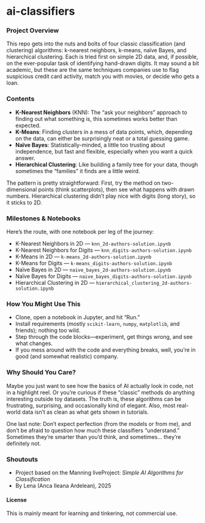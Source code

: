 # ai-classifiers



### Project Overview

This repo gets into the nuts and bolts of four classic classification (and clustering) algorithms: k-nearest neighbors, k-means, naïve Bayes, and hierarchical clustering. Each is tried first on simple 2D data, and, if possible, on the ever-popular task of identifying hand-drawn digits. It may sound a bit academic, but these are the same techniques companies use to flag suspicious credit card activity, match you with movies, or decide who gets a loan.

### Contents
- **K-Nearest Neighbors** (KNN): The “ask your neighbors” approach to finding out what something is, this sometimes works better than expected.
- **K-Means**: Finding clusters in a mess of data points, which, depending on the data, can either be surprisingly neat or a total guessing game.
- **Naïve Bayes**: Statistically-minded, a little too trusting about independence, but fast and flexible, especially when you want a quick answer.
- **Hierarchical Clustering**: Like building a family tree for your data, though sometimes the “families” it finds are a little weird.

The pattern is pretty straightforward: First, try the method on two-dimensional points (think scatterplots), then see what happens with drawn numbers. Hierarchical clustering didn’t play nice with digits (long story), so it sticks to 2D.

### Milestones & Notebooks

Here’s the route, with one notebook per leg of the journey:

- K-Nearest Neighbors in 2D — `knn_2d-authors-solution.ipynb`
- K-Nearest Neighbors for Digits — `knn_digits-authors-solution.ipynb`
- K-Means in 2D — `k-means_2d-authors-solution.ipynb`
- K-Means for Digits — `k-means_digits-authors-solution.ipynb`
- Naïve Bayes in 2D — `naive_bayes_2d-authors-solution.ipynb`
- Naïve Bayes for Digits — `naive_bayes_digits-authors-solution.ipynb`
- Hierarchical Clustering in 2D — `hierarchical_clustering_2d-authors-solution.ipynb`

### How You Might Use This

- Clone, open a notebook in Jupyter, and hit “Run.”
- Install requirements (mostly `scikit-learn`, `numpy`, `matplotlib`, and friends); nothing too wild.
- Step through the code blocks—experiment, get things wrong, and see what changes.
- If you mess around with the code and everything breaks, well, you’re in good (and somewhat realistic) company.

### Why Should You Care?

Maybe you just want to see how the basics of AI actually look in code, not in a highlight reel. Or you’re curious if these “classic” methods do anything interesting outside toy datasets. The truth is, these algorithms can be frustrating, surprising, and occasionally kind of elegant. Also, most real-world data isn’t as clean as what gets shown in tutorials.

One last note: Don’t expect perfection (from the models or from me), and don’t be afraid to question how much these classifiers “understand.” Sometimes they’re smarter than you’d think, and sometimes... they’re definitely not.

### Shoutouts

- Project based on the Manning liveProject: _Simple AI Algorithms for Classification_
- By Lena (Anca Ileana Ardelean), 2025

#### License

This is mainly meant for learning and tinkering, not commercial use.


